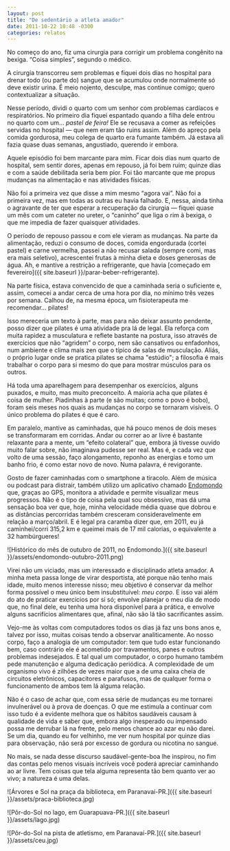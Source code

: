 ```yaml
---
layout: post
title: "De sedentário a atleta amador"
date: 2011-10-22 10:48 -0300
categories: relatos
---
```

No começo do ano, fiz uma cirurgia para corrigir um problema congênito na bexiga. “Coisa simples”, segundo o médico.

A cirurgia transcorreu sem problemas e fiquei dois dias no hospital para drenar todo (ou parte do) sangue que se acumulou onde normalmente só deve existir urina. É meio nojento, desculpe, mas continue comigo; quero contextualizar a situação.

Nesse período, dividi o quarto com um senhor com problemas cardíacos e respiratórios. No primeiro dia fiquei espantado quando a filha dele entrou no quarto com um… _pastel de feira!_ Ele se recusava a comer as refeições servidas no hospital — que nem eram tão ruins assim. Além do apreço pela comida gordurosa, meu colega de quarto era fumante também. Já estava ali fazia quase duas semanas, angustiado, querendo ir embora.

Aquele episódio foi bem marcante para mim. Ficar dois dias num quarto de hospital, sem sentir dores, apenas em repouso, já foi bem ruim; quinze dias e com a saúde debilitada seria bem pior. Foi tão marcante que me propus mudanças na alimentação e nas atividades físicas.

Não foi a primeira vez que disse a mim mesmo “agora vai”. Não foi a primeira vez, mas em todas as outras eu havia falhado. E, nessa, ainda tinha o agravante de ter que esperar a recuperação da cirurgia — fiquei quase um mês com um cateter no ureter, o “caninho” que liga o rim à bexiga, o que me impedia de fazer quaisquer atividades.

O período de repouso passou e com ele vieram as mudanças. Na parte da alimentação, reduzi o consumo de doces, comida engordurada (cortei pastel) e carne vermelha, passei a não recusar salada (sempre comi, mas era mais seletivo), acrescentei frutas à minha dieta e doses generosas de água. Ah, e mantive a restrição a refrigerante, que havia [começado em fevereiro]({{ site.baseurl }}/parar-beber-refrigerante).

Na parte física, estava convencido de que a caminhada seria o suficiente e, assim, comecei a andar cerca de uma hora por dia, no mínimo três vezes por semana. Calhou de, na mesma época, um fisioterapeuta me recomendar… pilates!

Isso mereceria um texto à parte, mas para não deixar assunto pendente, posso dizer que pilates é uma atividade pra lá de legal. Ela reforça com muita rapidez a musculatura e reflete bastante na postura, isso através de exercícios que não “agridem” o corpo, nem são cansativos ou enfadonhos, num ambiente e clima mais zen que o típico de salas de musculação. Aliás, o próprio lugar onde se pratica pilates se chama "estúdio"; a filosofia é mais trabalhar o corpo para si mesmo do que para mostrar músculos para os outros.

Há toda uma aparelhagem para desempenhar os exercícios, alguns puxados, e muito, mas muito preconceito. A maioria acha que pilates é coisa de mulher. Piadinhas à parte (e são muitas; como o povo é bobo), foram seis meses nos quais as mudanças no corpo se tornaram visíveis. O único problema do pilates é que é caro.

Em paralelo, mantive as caminhadas, que há pouco menos de dois meses se transformaram em corridas. Andar ou correr ao ar livre é bastante relaxante para a mente, um “efeito colateral” que, embora já tivesse ouvido muito falar sobre, não imaginava pudesse ser real. Mas é, e cada vez que volto de uma sessão, faço alongamento, reponho as energias e tomo um banho frio, é como estar novo de novo. Numa palavra, é revigorante.

Gosto de fazer caminhadas com o smartphone a tiracolo. Além de música ou podcast para distrair, também utilizo um aplicativo chamado [Endomondo](http://www.endomondo.com) que, graças ao GPS, monitora a atividade e permite visualizar meus progressos. Não é o tipo de coisa pela qual sou obsessivo, mas dá uma sensação boa ver que, hoje, minha velocidade média quase que dobrou e as distâncias percorridas também cresceram consideravelmente em relação a março/abril. E é legal pra caramba dizer que, em 2011, eu já caminhei/corri 315,2 km e queimei mais de 17 mil calorias, o equivalente a 32 hambúrgueres!

![Histórico do mês de outubro de 2011, no Endomondo.]({{ site.baseurl }}/assets/endomondo-outubro-2011.png)

Virei não um viciado, mas um interessado e disciplinado atleta amador. A minha meta passa longe de virar desportista, até porque não tenho mais idade, muito menos interesse nisso; meu objetivo é conservar da melhor forma possível o meu único bem insubstituível: _meu corpo_. E isso vai além do ato de praticar exercícios por si só; envolve planejar o meu dia de modo que, no final dele, eu tenha uma hora disponível para a prática, e envolve alguns sacrifícios alimentares que, afinal, não são lá tão sacrificantes assim.

Vejo-me às voltas com computadores todos os dias já faz uns bons anos e, talvez por isso, muitas coisas tendo a observar analiticamente. Ao nosso corpo, faço a analogia de um computador: tem que tudo estar funcionando bem, caso contrário ele é acometido por travamentos, panes e outros problemas indesejados. E tal qual um computador, o corpo humano também pede manutenção e alguma dedicação periódica. A complexidade de um organismo vivo é zilhões de vezes maior que a de uma caixa cheia de circuitos eletrônicos, capacitores e parafusos, mas de qualquer forma o funcionamento de ambos tem lá alguma relação.

Não é o caso de achar que, com essa série de mudanças eu me tornarei invulnerável ou à prova de doenças. O que me estimula a continuar com isso tudo é a evidente melhora que os hábitos saudáveis causam à qualidade de vida e saber que, embora algo inesperado ou impensado possa me derrubar lá na frente, pelo menos chance ao azar eu não darei. Se um dia, quando eu for velhinho, me ver num hospital por quinze dias para observação, não será por excesso de gordura ou nicotina no sangue.

No mais, se nada desse discurso saudável-gente-boa lhe inspirou, no fim das contas pelo menos visuais incríveis você poderá apreciar caminhando ao ar livre. Tem coisas que tela alguma representa tão bem quanto ver ao vivo; a natureza é uma delas.

![Árvores e Sol na praça da biblioteca, em Paranavaí-PR.]({{ site.baseurl }}/assets/praca-biblioteca.jpg)

![Pôr-do-Sol no lago, em Guarapuava-PR.]({{ site.baseurl }}/assets/lago.jpg)

![Pôr-do-Sol na pista de atletismo, em Paranavaí-PR.]({{ site.baseurl }}/assets/ceu.jpg)
